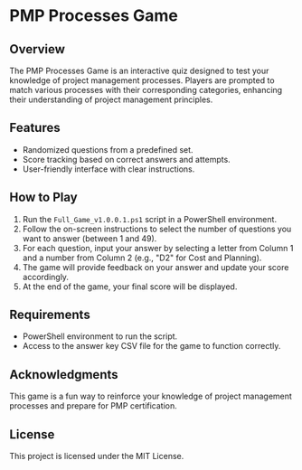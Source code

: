 # PMP Processes Game

## Overview
The PMP Processes Game is an interactive quiz designed to test your knowledge of project management processes. Players are prompted to match various processes with their corresponding categories, enhancing their understanding of project management principles.

## Features
- Randomized questions from a predefined set.
- Score tracking based on correct answers and attempts.
- User-friendly interface with clear instructions.

## How to Play
1. Run the `Full_Game_v1.0.0.1.ps1` script in a PowerShell environment.
2. Follow the on-screen instructions to select the number of questions you want to answer (between 1 and 49).
3. For each question, input your answer by selecting a letter from Column 1 and a number from Column 2 (e.g., "D2" for Cost and Planning).
4. The game will provide feedback on your answer and update your score accordingly.
5. At the end of the game, your final score will be displayed.

## Requirements
- PowerShell environment to run the script.
- Access to the answer key CSV file for the game to function correctly.

## Acknowledgments
This game is a fun way to reinforce your knowledge of project management processes and prepare for PMP certification.

## License
This project is licensed under the MIT License.